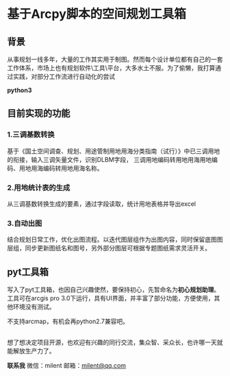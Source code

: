 # 基于Arcpy脚本的空间规划工具箱

## 背景 
从事规划一线多年，大量的工作其实用于制图。然而每个设计单位都有自己的一套工作体系，市场上也有规划软件\工具\平台，大多水土不服。为了偷懒，我打算通过实践，对部分工作流进行自动化的尝试 

**python3**
## 目前实现的功能  

### 1.三调基数转换
基于《国土空间调查、规划、用途管制用地用海分类指南（试行）》中已三调用地的衔接，输入三调矢量文件，识别DLBM字段，
三调用地编码转用地用海用地编码、用地用海编码转用地用海名称。

### 2.用地统计表的生成
从三调基数转换生成的要素，通过字段读取，统计用地表格并导出excel
### 3.自动出图
结合规划日常工作，优化出图流程。以迭代图层组作为出图内容，同时保留底图图层组，同步更新图纸名和图号，另外部分图层可根据专题图纸需求灵活开关。

## pyt工具箱
写入了pyt工具箱，也因自己兴趣使然，要保持初心，先暂命名为**初心规划助理**。工具可在arcgis pro 3.0下运行，具有UI界面，并丰富了部分功能，方便使用，其他环境没有测试。

不支持arcmap，有机会再python2.7兼容吧。
## 
想了想决定项目开源，也欢迎有兴趣的同行交流，集众智、采众长，也许哪一天就能解放生产力了。

**联系我**
微信：milent    邮箱：milent@qq.com
